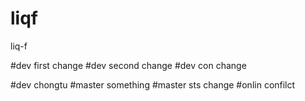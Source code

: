 # liqf
liq-f

#dev  first change
#dev   second change
#dev  con change

#dev  chongtu
#master something
#master sts change
#onlin confilct
